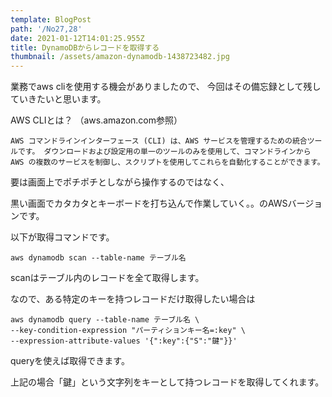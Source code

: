 ```yaml
---
template: BlogPost
path: '/No27,28'
date: 2021-01-12T14:01:25.955Z
title: DynamoDBからレコードを取得する
thumbnail: /assets/amazon-dynamodb-1438723482.jpg
---
```

業務でaws cliを使用する機会がありましたので、 今回はその備忘録として残していきたいと思います。

AWS CLIとは？ （aws.amazon.com参照）

`AWS コマンドラインインターフェース (CLI) は、AWS サービスを管理するための統合ツールです。 ダウンロードおよび設定用の単一のツールのみを使用して、コマンドラインから AWS の複数のサービスを制御し、スクリプトを使用してこれらを自動化することができます。`

要は画面上でポチポチとしながら操作するのではなく、

黒い画面でカタカタとキーボードを打ち込んで作業していく。。のAWSバージョンです。



以下が取得コマンドです。

```
aws dynamodb scan --table-name テーブル名
```

scanはテーブル内のレコードを全て取得します。

なので、ある特定のキーを持つレコードだけ取得したい場合は

```
aws dynamodb query --table-name テーブル名 \
--key-condition-expression "パーティションキー名=:key" \
--expression-attribute-values '{":key":{"S":"鍵"}}'
```

queryを使えば取得できます。

上記の場合「鍵」という文字列をキーとして持つレコードを取得してくれます。

